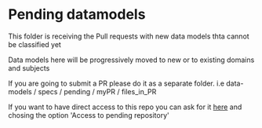 # Pending datamodels
This folder is receiving the Pull requests with new data models thta cannot be classified yet

Data models here will be progressively moved to new or to existing domains and subjects

If you are going to submit a PR please do it as a separate folder.
i.e 
data-models / specs / pending / myPR / files_in_PR

If you want to have direct access to this repo you can ask for it [here](http://data-models.fiware.org/index.php/submit-an-issue-2/) and chosing the option 'Access to pending repository'
